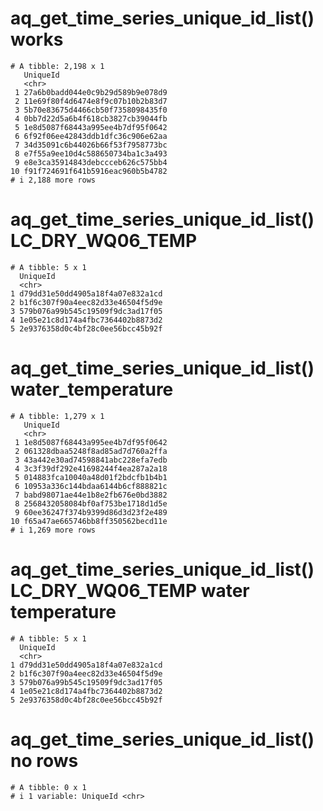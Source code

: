 # aq_get_time_series_unique_id_list() works

    # A tibble: 2,198 x 1
       UniqueId                        
       <chr>                           
     1 27a6b0badd044e0c9b29d589b9e078d9
     2 11e69f80f4d6474e8f9c07b10b2b83d7
     3 5b70e83675d4466cb50f7358098435f0
     4 0bb7d22d5a6b4f618cb3827cb39044fb
     5 1e8d5087f68443a995ee4b7df95f0642
     6 6f92f06ee42843ddb1dfc36c906e62aa
     7 34d35091c6b44026b66f53f7958773bc
     8 e7f55a9ee10d4c588650734ba1c3a493
     9 e8e3ca35914843debccceb626c575bb4
    10 f91f724691f641b5916eac960b5b4782
    # i 2,188 more rows

# aq_get_time_series_unique_id_list() LC_DRY_WQ06_TEMP

    # A tibble: 5 x 1
      UniqueId                        
      <chr>                           
    1 d79dd31e50dd4905a18f4a07e832a1cd
    2 b1f6c307f90a4eec82d33e46504f5d9e
    3 579b076a99b545c19509f9dc3ad17f05
    4 1e05e21c8d174a4fbc7364402b8873d2
    5 2e9376358d0c4bf28c0ee56bcc45b92f

# aq_get_time_series_unique_id_list() water_temperature

    # A tibble: 1,279 x 1
       UniqueId                        
       <chr>                           
     1 1e8d5087f68443a995ee4b7df95f0642
     2 061328dbaa5248f8ad85ad7d760a2ffa
     3 43a442e30ad74598841abc228efa7edb
     4 3c3f39df292e41698244f4ea287a2a18
     5 014883fca10040a48d01f2bdcfb1b4b1
     6 10953a336c144bdaa6144b6cf888821c
     7 babd98071ae44e1b8e2fb676e0bd3882
     8 2568432058084bf0af753be1718d1d5e
     9 60ee36247f374b9399d86d3d23f2e489
    10 f65a47ae665746bb8ff350562becd11e
    # i 1,269 more rows

# aq_get_time_series_unique_id_list() LC_DRY_WQ06_TEMP water temperature

    # A tibble: 5 x 1
      UniqueId                        
      <chr>                           
    1 d79dd31e50dd4905a18f4a07e832a1cd
    2 b1f6c307f90a4eec82d33e46504f5d9e
    3 579b076a99b545c19509f9dc3ad17f05
    4 1e05e21c8d174a4fbc7364402b8873d2
    5 2e9376358d0c4bf28c0ee56bcc45b92f

# aq_get_time_series_unique_id_list() no rows

    # A tibble: 0 x 1
    # i 1 variable: UniqueId <chr>


